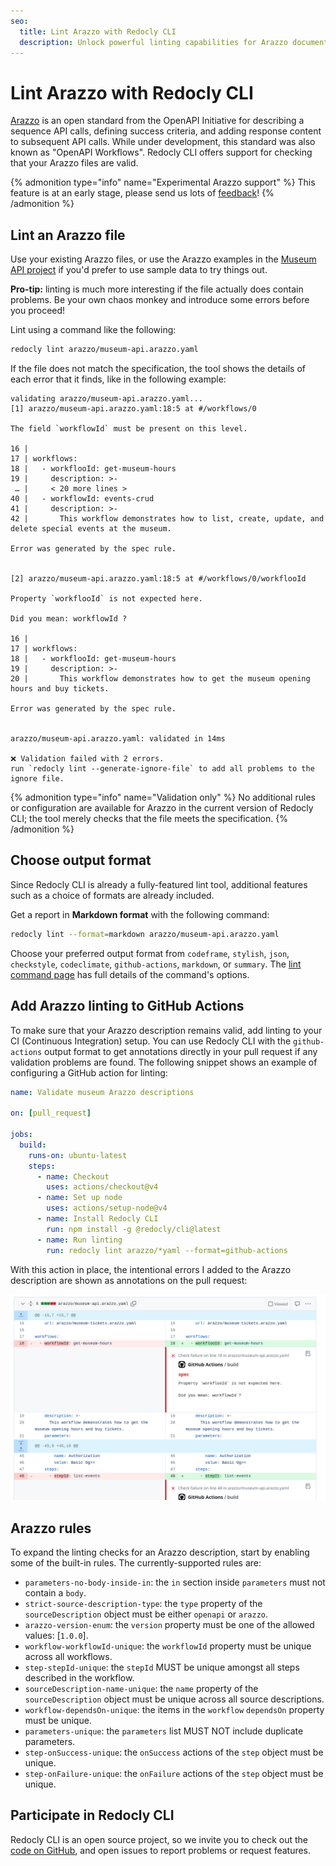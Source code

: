 ```yaml
---
seo:
  title: Lint Arazzo with Redocly CLI
  description: Unlock powerful linting capabilities for Arazzo documents. Use the Redocly CLI to enforce basic validation, configure rules, or even build custom plugins for Arazzo.
---
```


# Lint Arazzo with Redocly CLI

[Arazzo](https://spec.openapis.org/arazzo/latest.html#arazzo-specification) is an open standard from the OpenAPI Initiative for describing a sequence API calls, defining success criteria, and adding response content to subsequent API calls.
While under development, this standard was also known as "OpenAPI Workflows".
Redocly CLI offers support for checking that your Arazzo files are valid.

{% admonition type="info" name="Experimental Arazzo support" %}
This feature is at an early stage, please send us lots of [feedback](https://github.com/redocly/redocly-cli/issues/new)!
{% /admonition %}

## Lint an Arazzo file

Use your existing Arazzo files, or use the Arazzo examples in the [Museum API project](https://github.com/Redocly/museum-openapi-example) if you'd prefer to use sample data to try things out.

**Pro-tip:** linting is much more interesting if the file actually does contain problems.
Be your own chaos monkey and introduce some errors before you proceed!

Lint using a command like the following:

```bash
redocly lint arazzo/museum-api.arazzo.yaml
```

If the file does not match the specification, the tool shows the details of each error that it finds, like in the following example:

```text
validating arazzo/museum-api.arazzo.yaml...
[1] arazzo/museum-api.arazzo.yaml:18:5 at #/workflows/0

The field `workflowId` must be present on this level.

16 |
17 | workflows:
18 |   - workflooId: get-museum-hours
19 |     description: >-
 … |     < 20 more lines >
40 |   - workflowId: events-crud
41 |     description: >-
42 |       This workflow demonstrates how to list, create, update, and delete special events at the museum.

Error was generated by the spec rule.


[2] arazzo/museum-api.arazzo.yaml:18:5 at #/workflows/0/workflooId

Property `workflooId` is not expected here.

Did you mean: workflowId ?

16 |
17 | workflows:
18 |   - workflooId: get-museum-hours
19 |     description: >-
20 |       This workflow demonstrates how to get the museum opening hours and buy tickets.

Error was generated by the spec rule.


arazzo/museum-api.arazzo.yaml: validated in 14ms

❌ Validation failed with 2 errors.
run `redocly lint --generate-ignore-file` to add all problems to the ignore file.
```

{% admonition type="info" name="Validation only" %}
No additional rules or configuration are available for Arazzo in the current version of Redocly CLI; the tool merely checks that the file meets the specification.
{% /admonition %}

## Choose output format

Since Redocly CLI is already a fully-featured lint tool, additional features such as a choice of formats are already included.

Get a report in **Markdown format** with the following command:

```bash
redocly lint --format=markdown arazzo/museum-api.arazzo.yaml
```

Choose your preferred output format from `codeframe`, `stylish`, `json`, `checkstyle`, `codeclimate`, `github-actions`, `markdown`, or `summary`.
The [lint command page](../commands/lint.md) has full details of the command's options.

## Add Arazzo linting to GitHub Actions

To make sure that your Arazzo description remains valid, add linting to your CI (Continuous Integration) setup.
You can use Redocly CLI with the `github-actions` output format to get annotations directly in your pull request if any validation problems are found.
The following snippet shows an example of configuring a GitHub action for linting:

```yaml
name: Validate museum Arazzo descriptions

on: [pull_request]

jobs:
  build:
    runs-on: ubuntu-latest
    steps:
      - name: Checkout
        uses: actions/checkout@v4
      - name: Set up node
        uses: actions/setup-node@v4
      - name: Install Redocly CLI
        run: npm install -g @redocly/cli@latest
      - name: Run linting
        run: redocly lint arazzo/*yaml --format=github-actions
```

With this action in place, the intentional errors I added to the Arazzo description are shown as annotations on the pull request:

![Screenshot of annotation flagging "workfloo" as an unexpected value and suggesting "workflow"](images/museum-arazzo-lint.png)

## Arazzo rules

To expand the linting checks for an Arazzo description, start by enabling
some of the built-in rules. The currently-supported rules are:

- `parameters-no-body-inside-in`: the `in` section inside `parameters` must not contain a `body`.
- `strict-source-description-type`: the `type` property of the `sourceDescription` object must be either `openapi` or `arazzo`.
- `arazzo-version-enum`: the `version` property must be one of the allowed values: [`1.0.0`].
- `workflow-workflowId-unique`: the `workflowId` property must be unique across all workflows.
- `step-stepId-unique`: the `stepId` MUST be unique amongst all steps described in the workflow.
- `sourceDescription-name-unique`: the `name` property of the `sourceDescription` object must be unique across all source descriptions.
- `workflow-dependsOn-unique`: the items in the `workflow` `dependsOn` property must be unique.
- `parameters-unique`: the `parameters` list MUST NOT include duplicate parameters.
- `step-onSuccess-unique`: the `onSuccess` actions of the `step` object must be unique.
- `step-onFailure-unique`: the `onFailure` actions of the `step` object must be unique.

## Participate in Redocly CLI

Redocly CLI is an open source project, so we invite you to check out the [code on GitHub](https://github.com/Redocly/redocly-cli/), and open issues to report problems or request features.
